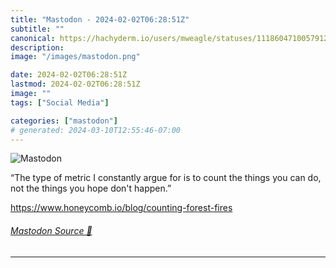 ```yaml
---
title: "Mastodon - 2024-02-02T06:28:51Z"
subtitle: ""
canonical: https://hachyderm.io/users/mweagle/statuses/111860471005791295
description:
image: "/images/mastodon.png"

date: 2024-02-02T06:28:51Z
lastmod: 2024-02-02T06:28:51Z
image: ""
tags: ["Social Media"]

categories: ["mastodon"]
# generated: 2024-03-10T12:55:46-07:00
---
```

![Mastodon](/images/mastodon.png)

<p>“The type of metric I constantly argue for is to count the things you can do, not the things you hope don&#39;t happen.”</p><p><a href="https://www.honeycomb.io/blog/counting-forest-fires" target="_blank" rel="nofollow noopener noreferrer" translate="no"><span class="invisible">https://www.</span><span class="ellipsis">honeycomb.io/blog/counting-for</span><span class="invisible">est-fires</span></a></p>


###### [Mastodon Source 🐘](https://hachyderm.io/@mweagle/111860471005791295)

___
